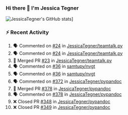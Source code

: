 ### Hi there 👋 I'm Jessica Tegner

![JessicaTegner's GitHub stats](https://github-readme-stats.vercel.app/api?username=jessicategner)]


### :zap: Recent Activity

<!--START_SECTION:activity-->
1. 🗣 Commented on [#24](https://github.com/JessicaTegner/teamtalk.py/pull/24#issuecomment-2479973956) in [JessicaTegner/teamtalk.py](https://github.com/JessicaTegner/teamtalk.py)
2. 🗣 Commented on [#24](https://github.com/JessicaTegner/teamtalk.py/pull/24#issuecomment-2471480318) in [JessicaTegner/teamtalk.py](https://github.com/JessicaTegner/teamtalk.py)
3. 🎉 Merged PR [#23](https://github.com/JessicaTegner/teamtalk.py/pull/23) in [JessicaTegner/teamtalk.py](https://github.com/JessicaTegner/teamtalk.py)
4. 🗣 Commented on [#36](https://github.com/samtupy/nvgt/pull/36#issuecomment-2440126883) in [samtupy/nvgt](https://github.com/samtupy/nvgt)
5. 🗣 Commented on [#36](https://github.com/samtupy/nvgt/pull/36#issuecomment-2440073553) in [samtupy/nvgt](https://github.com/samtupy/nvgt)
6. 🗣 Commented on [#372](https://github.com/JessicaTegner/pypandoc/pull/372#issuecomment-2440012537) in [JessicaTegner/pypandoc](https://github.com/JessicaTegner/pypandoc)
7. 🎉 Merged PR [#378](https://github.com/JessicaTegner/pypandoc/pull/378) in [JessicaTegner/pypandoc](https://github.com/JessicaTegner/pypandoc)
8. 🗣 Commented on [#378](https://github.com/JessicaTegner/pypandoc/pull/378#issuecomment-2440005793) in [JessicaTegner/pypandoc](https://github.com/JessicaTegner/pypandoc)
9. ❌ Closed PR [#348](https://github.com/JessicaTegner/pypandoc/pull/348) in [JessicaTegner/pypandoc](https://github.com/JessicaTegner/pypandoc)
10. ❌ Closed PR [#349](https://github.com/JessicaTegner/pypandoc/pull/349) in [JessicaTegner/pypandoc](https://github.com/JessicaTegner/pypandoc)
<!--END_SECTION:activity-->
